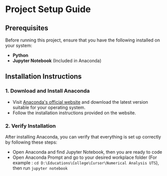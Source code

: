 # Project Setup Guide

## Prerequisites

Before running this project, ensure that you have the following installed on your system:

- **Python** 
- **Jupyter Notebook** (Included in Anaconda)

## Installation Instructions

### 1. Download and Install Anaconda
- Visit [Anaconda's official website](https://www.anaconda.com/) and download the latest version suitable for your operating system.
- Follow the installation instructions provided on the website.

### 2. Verify Installation
After installing Anaconda, you can verify that everything is set up correctly by following these steps:

- Open Anaconda and find Jupyter Notebook, then you are ready to code
- Open Anaconda Prompt and go to your desired workplace folder (For example : `cd D:\Educations\College\Cursor\Numerical Analysis UTS`), then run `jupyter notebook`
